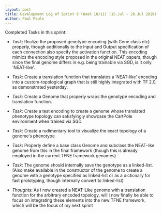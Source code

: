 ```yaml
---
layout: post
title: Development Log of Sprint 8 (Week 10/11) (15.Jul - 28.Jul 2019)
author: Paul Pauls
---
```


Completed Tasks in this sprint:

* _Task_: Realize the proposed genotype encoding (with Gene class etc) properly, 
    though additionally to the Input and Output specification of each connection 
    also specify the activation function. This encoding mimics the encoding 
    style proposed in the original NEAT papers, though since the final genome 
    differs in e.g. being trainable via SGD, is it only 'NEAT-like'.

* _Task_: Create a translation function that translates a 'NEAT-like' encoding into a 
    custom-topological graph that is still highly integrated with TF 2.0, as 
    demonstrated yesterday.

* _Task_: Create a Genome that properly wraps the genotype encoding and translation
    function.

* _Task_: Create a test encoding to create a genome whose translated phenotype
    topology can satisfyingly showcase the CartPole environment when trained via
    SGD.

* _Task_: Create a rudimentary tool to visualize the exact topology of a genome's 
    phenotype

* _Task_: Properly define a base class Genome and subclass the NEAT-like genome from 
    this in the final framework (though this is already employed in the current 
    TFNE framework genomes)

* _Task_: The genome should internally save the genotype as a linked-list. (Also make
    available in the constructor of the genome to create a genome with a 
    genotype specified as linked-list or as a dictionary for fast prototyping, 
    though internally convert to linked-list)

* _Thoughts_: As I now created a NEAT-Like genome with a translation function
for the arbitrary encoded topology, will I now finally be able to focus on
integrating these elements into the new TFNE framework, which will be the focus
of my next sprint

